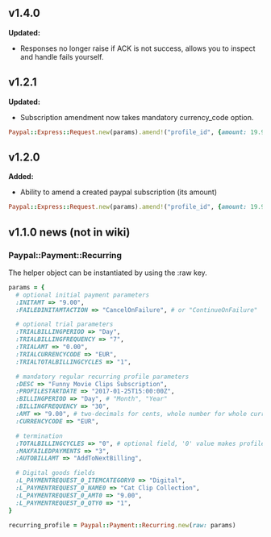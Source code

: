 ## v1.4.0
__Updated:__
- Responses no longer raise if ACK is not success, allows you to inspect and handle fails yourself.

## v1.2.1
__Updated:__
- Subscription amendment now takes mandatory currency_code option.

```rb
Paypal::Express::Request.new(params).amend!("profile_id", {amount: 19.95, currency_code: "EUR", note: "will show up in email and profile logs"})
```

## v1.2.0
__Added:__
- Ability to amend a created paypal subscription (its amount)

```rb
Paypal::Express::Request.new(params).amend!("profile_id", {amount: 19.95, note: "will show up in email and profile logs"})
```

## v1.1.0 news (not in wiki)
### Paypal::Payment::Recurring
The helper object can be instantiated by using the :raw key.  

```rb
params = {
  # optional initial payment parameters
  :INITAMT => "9.00",
  :FAILEDINITAMTACTION => "CancelOnFailure", # or "ContinueOnFailure"

  # optional trial parameters
  :TRIALBILLINGPERIOD => "Day",
  :TRIALBILLINGFREQUENCY => "7",
  :TRIALAMT => "0.00",
  :TRIALCURRENCYCODE => "EUR",
  :TRIALTOTALBILLINGCYCLES => "1",

  # mandatory regular recurring profile parameters
  :DESC => "Funny Movie Clips Subscription",
  :PROFILESTARTDATE => "2017-01-25T15:00:00Z",
  :BILLINGPERIOD => "Day", # "Month", "Year"
  :BILLINGFREQUENCY => "30",
  :AMT => "9.00", # two-decimals for cents, whole number for whole currency, like a Euro or Dollar
  :CURRENCYCODE => "EUR",

  # termination
  :TOTALBILLINGCYCLES => "0", # optional field, '0' value makes profile last forever
  :MAXFAILEDPAYMENTS => "3",
  :AUTOBILLAMT => "AddToNextBilling",

  # Digital goods fields
  :L_PAYMENTREQUEST_0_ITEMCATEGORY0 => "Digital",
  :L_PAYMENTREQUEST_0_NAME0 => "Cat Clip Collection",
  :L_PAYMENTREQUEST_0_AMT0 => "9.00",
  :L_PAYMENTREQUEST_0_QTY0 => "1",
}

recurring_profile = Paypal::Payment::Recurring.new(raw: params)
```
